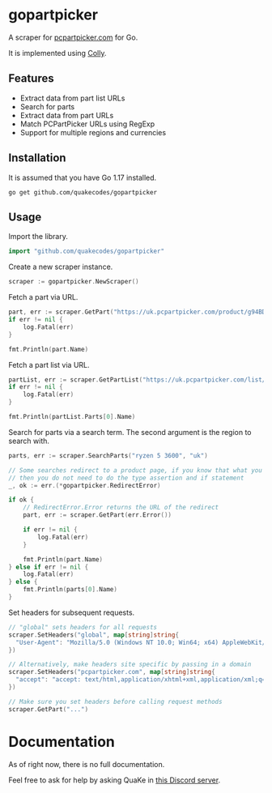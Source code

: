 # gopartpicker

A scraper for [pcpartpicker.com](https://pcpartpicker.com) for Go.

It is implemented using [Colly](https://github.com/gocolly/colly).

## Features

- Extract data from part list URLs
- Search for parts
- Extract data from part URLs
- Match PCPartPicker URLs using RegExp
- Support for multiple regions and currencies

## Installation

It is assumed that you have Go 1.17 installed.

```
go get github.com/quakecodes/gopartpicker
```

## Usage

Import the library.

```go
import "github.com/quakecodes/gopartpicker"
```

Create a new scraper instance.

```go
scraper := gopartpicker.NewScraper()
```

Fetch a part via URL.

```go
part, err := scraper.GetPart("https://uk.pcpartpicker.com/product/g94BD3/amd-ryzen-5-5600x-37-ghz-6-core-processor-100-100000065box")
if err != nil {
    log.Fatal(err)
}

fmt.Println(part.Name)
```

Fetch a part list via URL.

```go
partList, err := scraper.GetPartList("https://uk.pcpartpicker.com/list/LNqWbh")
if err != nil {
    log.Fatal(err)
}

fmt.Println(partList.Parts[0].Name)
```

Search for parts via a search term. The second argument is the region to search with.

```go
parts, err := scraper.SearchParts("ryzen 5 3600", "uk")

// Some searches redirect to a product page, if you know that what you are searching will not redirect
// then you do not need to do the type assertion and if statement
_, ok := err.(*gopartpicker.RedirectError)

if ok {
    // RedirectError.Error returns the URL of the redirect
    part, err := scraper.GetPart(err.Error())

    if err != nil {
        log.Fatal(err)
    }

    fmt.Println(part.Name)
} else if err != nil {
    log.Fatal(err)
} else {
    fmt.Println(parts[0].Name)
}
```

Set headers for subsequent requests.

```go
// "global" sets headers for all requests
scraper.SetHeaders("global", map[string]string{
  "User-Agent": "Mozilla/5.0 (Windows NT 10.0; Win64; x64) AppleWebKit/537.36 (KHTML, like Gecko) Chrome/94.0.4606.71 Safari/537.36",
})

// Alternatively, make headers site specific by passing in a domain
scraper.SetHeaders("pcpartpicker.com", map[string]string{
  "accept": "accept: text/html,application/xhtml+xml,application/xml;q=0.9,image/avif,image/webp,image/apng,*/*;q=0.8,application/signed-exchange;v=b3;q=0.9",
})

// Make sure you set headers before calling request methods
scraper.GetPart("...")
```

# Documentation

As of right now, there is no full documentation.

Feel free to ask for help by asking QuaKe in [this Discord server](https://discord.com/invite/WM9pHp8).
